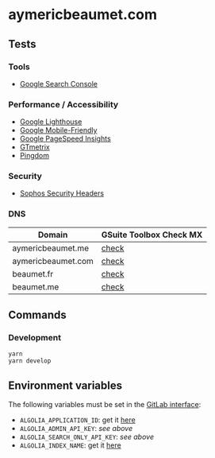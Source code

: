 # aymericbeaumet.com

## Tests

### Tools

- [Google Search Console](https://search.google.com/search-console?resource_id=https%3A%2F%2Faymericbeaumet.com%2F)

### Performance / Accessibility

- [Google Lighthouse](https://developers.google.com/web/tools/lighthouse/run)
- [Google Mobile-Friendly](https://search.google.com/test/mobile-friendly?url=https%3A%2F%2Faymericbeaumet.com%2F)
- [Google PageSpeed Insights](https://developers.google.com/speed/pagespeed/insights/?url=https%3A%2F%2Faymericbeaumet.com)
- [GTmetrix](https://gtmetrix.com/reports/aymericbeaumet.com/0dYIusp6)
- [Pingdom](https://tools.pingdom.com/#59da531f00400000)

### Security

- [Sophos Security Headers](https://securityheaders.com/?q=https%3A%2F%2Faymericbeaumet.com&followRedirects=on)

### DNS

| Domain             | GSuite Toolbox Check MX                                                                             |
| ------------------ | --------------------------------------------------------------------------------------------------- |
| aymericbeaumet.me  | [check](https://toolbox.googleapps.com/apps/checkmx/check?domain=aymericbeaumet.me&dkim_selector=)  |
| aymericbeaumet.com | [check](https://toolbox.googleapps.com/apps/checkmx/check?domain=aymericbeaumet.com&dkim_selector=) |
| beaumet.fr         | [check](https://toolbox.googleapps.com/apps/checkmx/check?domain=beaumet.fr&dkim_selector=)         |
| beaumet.me         | [check](https://toolbox.googleapps.com/apps/checkmx/check?domain=beaumet.me&dkim_selector=)         |

## Commands

### Development

```
yarn
yarn develop
```

## Environment variables

The following variables must be set in the [GitLab interface](https://gitlab.com/aymericbeaumet/aymericbeaumet.com/settings/ci_cd):

- `ALGOLIA_APPLICATION_ID`: get it [here](https://www.algolia.com/apps/O8NJP2H5DA/api-keys/all)
- `ALGOLIA_ADMIN_API_KEY`: _see above_
- `ALGOLIA_SEARCH_ONLY_API_KEY`: _see above_
- `ALGOLIA_INDEX_NAME`: get it [here](https://www.algolia.com/apps/O8NJP2H5DA/explorer/browse)
